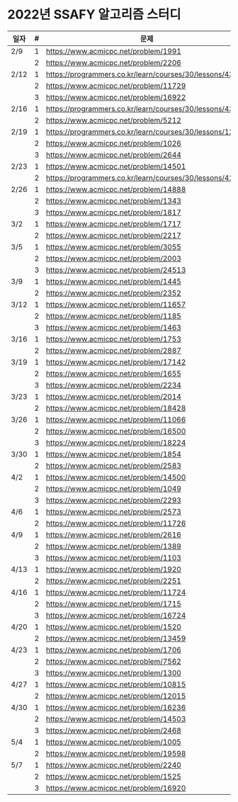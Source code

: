 # 2022년 SSAFY 알고리즘 스터디

| 일자   | # | 문제                                  |
|-------|---|--------------------------------------|
| 2/9   | 1 | https://www.acmicpc.net/problem/1991 |
|       | 2 | https://www.acmicpc.net/problem/2206 |
| 2/12  | 1 | https://programmers.co.kr/learn/courses/30/lessons/43163 |
|       | 2 | https://www.acmicpc.net/problem/11729 |
|       | 3 | https://www.acmicpc.net/problem/16922 |
| 2/16  | 1 | https://programmers.co.kr/learn/courses/30/lessons/43162 |
|       | 2 | https://www.acmicpc.net/problem/5212 |
| 2/19  | 1 | https://programmers.co.kr/learn/courses/30/lessons/12977 |
|       | 2 | https://www.acmicpc.net/problem/1026 |
|       | 3 | https://www.acmicpc.net/problem/2644 |
| 2/23  | 1 | https://www.acmicpc.net/problem/14501 |
|       | 2 | https://programmers.co.kr/learn/courses/30/lessons/42842 |
| 2/26  | 1 | https://www.acmicpc.net/problem/14888 |
|       | 2 | https://www.acmicpc.net/problem/1343 |
|       | 3 | https://www.acmicpc.net/problem/1817 |
| 3/2   | 1 | https://www.acmicpc.net/problem/1717 |
|       | 2 | https://www.acmicpc.net/problem/2217 |
| 3/5   | 1 | https://www.acmicpc.net/problem/3055 |
|       | 2 | https://www.acmicpc.net/problem/2003 |
|       | 3 | https://www.acmicpc.net/problem/24513 |
| 3/9   | 1 | https://www.acmicpc.net/problem/1445 |
|       | 2 | https://www.acmicpc.net/problem/2352 |
| 3/12  | 1 | https://www.acmicpc.net/problem/11657 |
|       | 2 | https://www.acmicpc.net/problem/1185 |
|       | 3 | https://www.acmicpc.net/problem/1463 |
| 3/16  | 1 | https://www.acmicpc.net/problem/1753 |
|       | 2 | https://www.acmicpc.net/problem/2887 |
| 3/19  | 1 | https://www.acmicpc.net/problem/17142 |
|       | 2 | https://www.acmicpc.net/problem/1655 |
|       | 3 | https://www.acmicpc.net/problem/2234 |
| 3/23  | 1 | https://www.acmicpc.net/problem/2014 |
|       | 2 | https://www.acmicpc.net/problem/18428 |
| 3/26  | 1 | https://www.acmicpc.net/problem/11066 |
|       | 2 | https://www.acmicpc.net/problem/16500 |
|       | 3 | https://www.acmicpc.net/problem/18224 |
| 3/30  | 1 | https://www.acmicpc.net/problem/1854 |
|       | 2 | https://www.acmicpc.net/problem/2583 |
| 4/2   | 1 | https://www.acmicpc.net/problem/14500 |
|       | 2 | https://www.acmicpc.net/problem/1049 |
|       | 3 | https://www.acmicpc.net/problem/2293 |
| 4/6   | 1 | https://www.acmicpc.net/problem/2573 |
|       | 2 | https://www.acmicpc.net/problem/11726 |
| 4/9   | 1 | https://www.acmicpc.net/problem/2616 |
|       | 2 | https://www.acmicpc.net/problem/1389 |
|       | 3 | https://www.acmicpc.net/problem/1103 |
| 4/13  | 1 | https://www.acmicpc.net/problem/1920 |
|       | 2 | https://www.acmicpc.net/problem/2251 |
| 4/16  | 1 | https://www.acmicpc.net/problem/11724 |
|       | 2 | https://www.acmicpc.net/problem/1715 |
|       | 3 | https://www.acmicpc.net/problem/16724 |
| 4/20  | 1 | https://www.acmicpc.net/problem/1520 |
|       | 2 | https://www.acmicpc.net/problem/13459 |
| 4/23  | 1 | https://www.acmicpc.net/problem/1706 |
|       | 2 | https://www.acmicpc.net/problem/7562 |
|       | 3 | https://www.acmicpc.net/problem/1300 |
| 4/27  | 1 | https://www.acmicpc.net/problem/10815 |
|       | 2 | https://www.acmicpc.net/problem/12015 |
| 4/30  | 1 | https://www.acmicpc.net/problem/16236 |
|       | 2 | https://www.acmicpc.net/problem/14503 |
|       | 3 | https://www.acmicpc.net/problem/2468 |
| 5/4   | 1 | https://www.acmicpc.net/problem/1005 |
|       | 2 | https://www.acmicpc.net/problem/19598 |
| 5/7   | 1 | https://www.acmicpc.net/problem/2240 |
|       | 2 | https://www.acmicpc.net/problem/1525 |
|       | 3 | https://www.acmicpc.net/problem/16920 |
